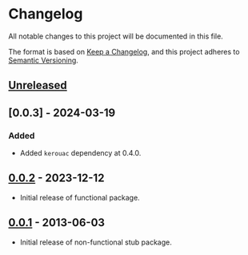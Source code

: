 # Changelog
All notable changes to this project will be documented in this file.

The format is based on [Keep a Changelog](https://keepachangelog.com/en/1.0.0/),
and this project adheres to [Semantic Versioning](https://semver.org/spec/v2.0.0.html).

## [Unreleased]

## [0.0.3] - 2024-03-19

### Added
- Added `kerouac` dependency at 0.4.0.

## [0.0.2] - 2023-12-12

- Initial release of functional package.

## [0.0.1] - 2013-06-03

- Initial release of non-functional stub package.

[Unreleased]: https://github.com/jaredhanson/kerouac-blog/compare/v0.0.2...HEAD
[0.0.2]: https://github.com/jaredhanson/kerouac-blog/compare/v0.0.1...v0.0.2
[0.0.1]: https://github.com/jaredhanson/kerouac-blog/releases/tag/v0.0.1
